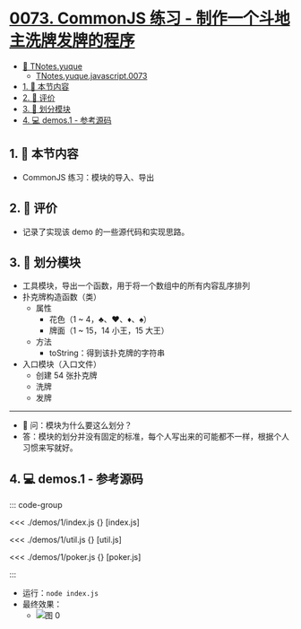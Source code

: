 # [0073. CommonJS 练习 - 制作一个斗地主洗牌发牌的程序](https://github.com/tnotesjs/TNotes.javascript/tree/main/notes/0073.%20CommonJS%20%E7%BB%83%E4%B9%A0%20-%20%E5%88%B6%E4%BD%9C%E4%B8%80%E4%B8%AA%E6%96%97%E5%9C%B0%E4%B8%BB%E6%B4%97%E7%89%8C%E5%8F%91%E7%89%8C%E7%9A%84%E7%A8%8B%E5%BA%8F)

<!-- region:toc -->

- [📂 TNotes.yuque](https://www.yuque.com/tdahuyou/tnotes.yuque/)
  - [TNotes.yuque.javascript.0073](https://www.yuque.com/tdahuyou/tnotes.yuque/javascript.0073)
- [1. 🎯 本节内容](#1--本节内容)
- [2. 🫧 评价](#2--评价)
- [3. 📒 划分模块](#3--划分模块)
- [4. 💻 demos.1 - 参考源码](#4--demos1---参考源码)

<!-- endregion:toc -->

## 1. 🎯 本节内容

- CommonJS 练习：模块的导入、导出

## 2. 🫧 评价

- 记录了实现该 demo 的一些源代码和实现思路。

## 3. 📒 划分模块

- 工具模块，导出一个函数，用于将一个数组中的所有内容乱序排列
- 扑克牌构造函数（类）
  - 属性
    - 花色（1 ~ 4，♣、♥、♦、♠）
    - 牌面（1 ~ 15，14 小王，15 大王）
  - 方法
    - toString：得到该扑克牌的字符串
- 入口模块（入口文件）
  - 创建 54 张扑克牌
  - 洗牌
  - 发牌

---

- 🤔 问：模块为什么要这么划分？
- 答：模块的划分并没有固定的标准，每个人写出来的可能都不一样，根据个人习惯来写就好。

## 4. 💻 demos.1 - 参考源码

::: code-group

<<< ./demos/1/index.js {} [index.js]

<<< ./demos/1/util.js {} [util.js]

<<< ./demos/1/poker.js {} [poker.js]

:::

- 运行：`node index.js`
- 最终效果：
  - ![图 0](https://cdn.jsdelivr.net/gh/tnotesjs/imgs@main/2025-09-18-16-38-25.png)
